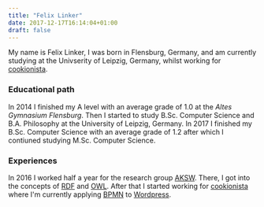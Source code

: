 ```yaml
---
title: "Felix Linker"
date: 2017-12-17T16:14:04+01:00
draft: false
---
```


My name is Felix Linker, I was born in Flensburg, Germany, and am currently studying at the Univserity of Leipzig, Germany, whilst working for [cookionista](http://cookionista.com).

### Educational path

In 2014 I finished my A level with an average grade of 1.0 at the *Altes Gymnasium Flensburg*.
Then I started to study B.Sc. Computer Science and B.A. Philosophy at the University of Leipzig, Germany.
In 2017 I finished my B.Sc. Computer Science with an average grade of 1.2 after which I contiuned studying M.Sc. Computer Science.

### Experiences

In 2016 I worked half a year for the research group [AKSW](http://aksw.org).
There, I got into the concepts of [RDF](https://en.wikipedia.org/wiki/Resource_Description_Framework) and [OWL](https://en.wikipedia.org/wiki/Web_Ontology_Language).
After that I started working for [cookionista](http://cookionista.com) where I'm currently applying [BPMN](https://en.wikipedia.org/wiki/Business_Process_Model_and_Notation) to [Wordpress](https://en.wikipedia.org/wiki/WordPress).

